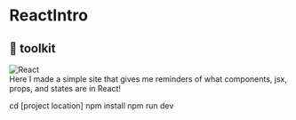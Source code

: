 # ReactIntro
## 🧰 toolkit  
![React](https://img.shields.io/badge/React-20232A?style=for-the-badge&logo=react&logoColor=white)   
Here I made a simple site that gives me reminders of what components, jsx, props, and states are in React!

cd [project location]
npm install
npm run dev
